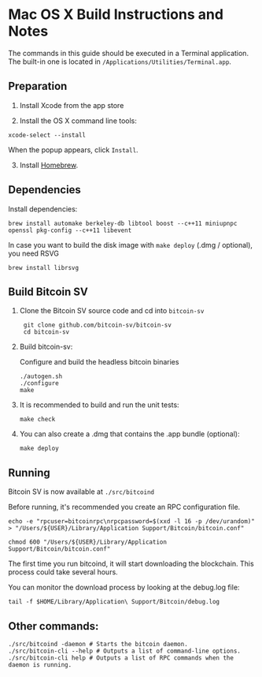 Mac OS X Build Instructions and Notes
====================================
The commands in this guide should be executed in a Terminal application.
The built-in one is located in `/Applications/Utilities/Terminal.app`.

Preparation
-----------

1.  Install Xcode from the app store

2.  Install the OS X command line tools:

`xcode-select --install`

When the popup appears, click `Install`.

3.  Install [Homebrew](http://brew.sh).

Dependencies
----------------------

Install dependencies:

    brew install automake berkeley-db libtool boost --c++11 miniupnpc openssl pkg-config --c++11 libevent

In case you want to build the disk image with `make deploy` (.dmg / optional), you need RSVG

    brew install librsvg

Build Bitcoin SV
-----------------

1. Clone the Bitcoin SV source code and cd into `bitcoin-sv`

        git clone github.com/bitcoin-sv/bitcoin-sv
        cd bitcoin-sv

2.  Build bitcoin-sv:

    Configure and build the headless bitcoin binaries

        ./autogen.sh
        ./configure
        make

3.  It is recommended to build and run the unit tests:

        make check

4.  You can also create a .dmg that contains the .app bundle (optional):

        make deploy

Running
-------

Bitcoin SV is now available at `./src/bitcoind`

Before running, it's recommended you create an RPC configuration file.

    echo -e "rpcuser=bitcoinrpc\nrpcpassword=$(xxd -l 16 -p /dev/urandom)" > "/Users/${USER}/Library/Application Support/Bitcoin/bitcoin.conf"

    chmod 600 "/Users/${USER}/Library/Application Support/Bitcoin/bitcoin.conf"

The first time you run bitcoind, it will start downloading the blockchain. This process could take several hours.

You can monitor the download process by looking at the debug.log file:

    tail -f $HOME/Library/Application\ Support/Bitcoin/debug.log

Other commands:
-------

    ./src/bitcoind -daemon # Starts the bitcoin daemon.
    ./src/bitcoin-cli --help # Outputs a list of command-line options.
    ./src/bitcoin-cli help # Outputs a list of RPC commands when the daemon is running.
